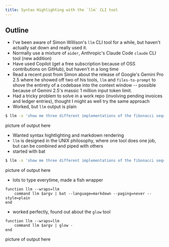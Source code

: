 ```yaml
---
title: Syntax Highlighting with the `llm` CLI tool
---
```


## Outline

- I've been aware of Simon Willison's `llm` CLI tool for a while, but haven't actually sat down and really used it.
- Normally use a mixture of `aider`, Anthropic's Claude Code `claude` CLI tool (new addition)
- Have used Copilot (get a free subscription because of OSS contributions on GitHub), but haven't in a long time
- Read a recent post from Simon about the release of Google's Gemini Pro 2.5 where he showed off two of his tools, `llm` and `files-to-prompt` to shove the entirety of a codebase into the context window -- possible because of Gemini 2.5's massic 1 million input token limit.
- Had a tricky problem to solve in a work repo (involving pending invoices and ledger entries), thought I might as well try the same approach
- Worked, but `llm` output is plain

```bash
$ llm -s 'show me three different implementations of the fibonacci sequence in Python, starting simple and increasing in complexity'
```

picture of output here

- Wanted syntax hightlighting and markdown rendering
- `llm` is designed in the UNIX philosophy, where one tool does one job, but can be combined and piped with others
- started with bat

```bash
$ llm -s 'show me three different implementations of the fibonacci sequence in Python, starting simple and increasing in complexity' | bat --language=markdown --paging=never --style=plain
```

picture of output here

- lots to type everytime, made a fish wrapper

```fish
function llm --wraps=llm
    command llm $argv | bat --language=markdown --paging=never --style=plain
end
```

- worked perfectly, found out about the `glow` tool

```fish
function llm --wraps=llm
    command llm $argv | glow -
end
```

picture of output here
